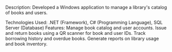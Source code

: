 Description: Developed a Windows application to manage a library's catalog of books and users.

Technologies Used: .NET (Framework), C# (Programming Language), SQL Server (Database)
Features:
Manage book catalog and user accounts.
Issue and return books using a QR scanner for book and user IDs.
Track borrowing history and overdue books.
Generate reports on library usage and book inventory.
